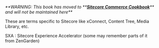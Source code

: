_**WARNING: This book has moved to **_[_**Sitecore Commerce Cookbook**_](https://sitecorecommerceguild.gitbook.io/sitecore-commerce-cookbook/)_** and will not be maintained here**_

These are terms specific to Sitecore like xConnect, Content Tree, Media Library, etc.

SXA : Sitecore Experience Accelerator \(some may remember parts of it from ZenGarden\)

